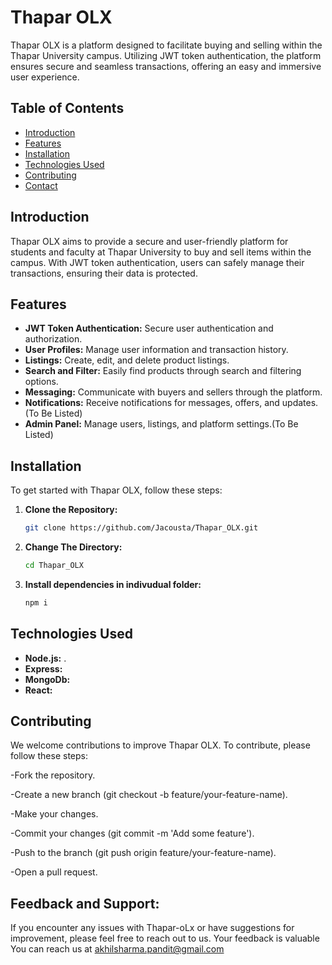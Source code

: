 # Thapar OLX

Thapar OLX is a platform designed to facilitate buying and selling within the Thapar University campus. Utilizing JWT token authentication, the platform ensures secure and seamless transactions, offering an easy and immersive user experience.

## Table of Contents

- [Introduction](#introduction)
- [Features](#features)
- [Installation](#installation)
- [Technologies Used](#technologies-used)
- [Contributing](#contributing)
- [Contact](#contact)

## Introduction

Thapar OLX aims to provide a secure and user-friendly platform for students and faculty at Thapar University to buy and sell items within the campus. With JWT token authentication, users can safely manage their transactions, ensuring their data is protected.

## Features

- **JWT Token Authentication:** Secure user authentication and authorization.
- **User Profiles:** Manage user information and transaction history.
- **Listings:** Create, edit, and delete product listings.
- **Search and Filter:** Easily find products through search and filtering options.
- **Messaging:** Communicate with buyers and sellers through the platform.
- **Notifications:** Receive notifications for messages, offers, and updates.(To Be Listed)
- **Admin Panel:** Manage users, listings, and platform settings.(To Be Listed)

## Installation

To get started with Thapar OLX, follow these steps:

1. **Clone the Repository:**
   ```bash
   git clone https://github.com/Jacousta/Thapar_OLX.git
2. **Change The Directory:**
    ```bash
   cd Thapar_OLX
3. **Install dependencies in indivudual folder:**
    ```bash
   npm i
## Technologies Used

- **Node.js:** .
- **Express:** 
- **MongoDb:** 
- **React:** 
## Contributing

We welcome contributions to improve Thapar OLX. To contribute, please follow these steps:

-Fork the repository.

-Create a new branch (git checkout -b feature/your-feature-name).

-Make your changes.

-Commit your changes (git commit -m 'Add some feature').

-Push to the branch (git push origin feature/your-feature-name).

-Open a pull request.
## Feedback and Support:
If you encounter any issues with Thapar-oLx or have suggestions for improvement, please feel free to reach out to us. Your feedback is valuable You can reach us at akhilsharma.pandit@gmail.com
